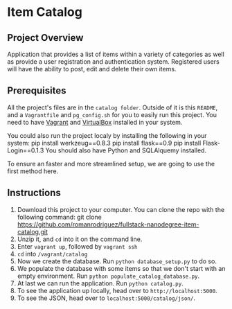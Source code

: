 # Item Catalog

## Project Overview
Application that provides a list of items within a variety of categories as well as provide a user registration and authentication system. Registered users will have the ability to post, edit and delete their own items.

## Prerequisites
All the project's files are in the `catalog folder`. Outside of it is this `README`, and a `Vagrantfile` and `pg_config.sh` for you to easily run this project. You need to have [Vagrant](https://www.vagrantup.com/) and [VirtualBox](https://www.virtualbox.org/wiki/Downloads) installed in your system.

You could also run the project localy by installing the following in your system:
pip install werkzeug==0.8.3
pip install flask==0.9
pip install Flask-Login==0.1.3
You should also have Python and SQLAlquemy installed.

To ensure an faster and more streamlined setup, we are going to use the first method here.

## Instructions
1. Download this project to your computer. 
You can clone the repo with the following command: git clone https://github.com/romanrodriguez/fullstack-nanodegree-item-catalog.git
2. Unzip it, and `cd` into it on the command line.
3. Enter `vagrant up`, followed by `vagrant ssh`
4. `cd` into `/vagrant/catalog`
5. Now we create the database. Run `python database_setup.py` to do so.
6. We populate the database with some items so that we don't start with an empty environment. Run `python populate_catalog_database.py`.
7. At last we can run the application. Run `python catalog.py`.
8. To see the application up locally, head over to `http://localhost:5000`.
9. To see the JSON, head over to `localhost:5000/catalog/json/`.

